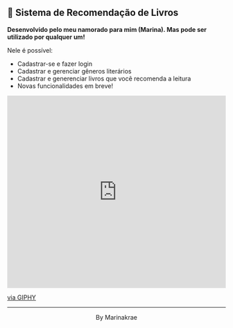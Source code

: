 ## 🥰 Sistema de Recomendação de Livros

**Desenvolvido pelo meu namorado para mim (Marina). Mas pode ser utilizado por qualquer um!**

Nele é possível:

- Cadastrar-se e fazer login
- Cadastrar e gerenciar gêneros literários
- Cadastrar e generenciar livros que você recomenda a leitura
- Novas funcionalidades em breve!

<div style="width:100%;height:0;padding-bottom:88%;position:relative;"><iframe src="https://giphy.com/embed/WobVK7gnL71aUalC8Q" width="100%" height="100%" style="position:absolute" frameBorder="0" class="giphy-embed" allowFullScreen></iframe></div><p><a href="https://giphy.com/gifs/i-want-to-read-all-the-books-WobVK7gnL71aUalC8Q">via GIPHY</a></p>

---

<p align="center">
  By Marinakrae
</p>
